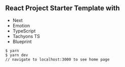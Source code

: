## React Project Starter Template with
* Next
* Emotion
* TypeScript
* Tachyons TS
* Blueprint


```
$ yarn
$ yarn dev
// navigate to localhost:3000 to see home page
```
